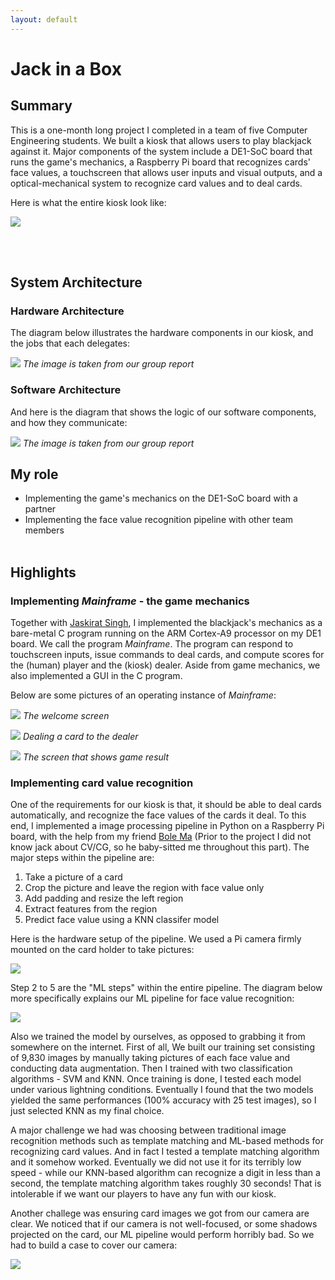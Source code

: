 ```yaml
---
layout: default
---
```


# Jack in a Box
## Summary
This is a one-month long project I completed in a team of five Computer Engineering students. We built a kiosk that allows users to play blackjack against it. Major components of the system include a DE1-SoC board that runs the game's mechanics, a Raspberry Pi board that recognizes cards' face values, a touchscreen that allows user inputs and visual outputs, and a optical-mechanical system to recognize card values and to deal cards.

Here is what the entire kiosk look like:

![](jack-in-a-box-final-product.PNG)

<br><br>

## System Architecture

### Hardware Architecture

The diagram below illustrates the hardware components in our kiosk, and the jobs that each delegates:

![](jack-in-a-box-arch-hard.PNG)
*The image is taken from our group report*

### Software Architecture
And here is the diagram that shows the logic of our software components, and how they communicate:

![](jack-in-a-box-arch-soft.PNG)
*The image is taken from our group report*

## My role
* Implementing the game's mechanics on the DE1-SoC board with a partner
* Implementing the face value recognition pipeline with other team members
<br><br>

## Highlights

### Implementing _Mainframe_ - the game mechanics
Together with [Jaskirat Singh](https://www.linkedin.com/in/jaskiratsinghmalhi/?originalSubdomain=ca), I implemented the blackjack's mechanics as a bare-metal C program running on the ARM Cortex-A9 processor on my DE1 board. We call the program _Mainframe_. The program can respond to touchscreen inputs, issue commands to deal cards, and compute scores for the (human) player and the (kiosk) dealer. Aside from game mechanics, we also implemented a GUI in the C program.

Below are some pictures of an operating instance of _Mainframe_:

![](mainframe_1.PNG)
*The welcome screen*

![](mainframe_2.PNG)
*Dealing a card to the dealer*

![](mainframe_3.PNG)
*The screen that shows game result*

### Implementing card value recognition
One of the requirements for our kiosk is that, it should be able to deal cards automatically, and recognize the face values of the cards it deal. To this end, I implemented a image processing pipeline in Python on a Raspberry Pi board, with the help from my friend [Bole Ma](https://www.linkedin.com/in/david-bole-ma/) (Prior to the project I did not know jack about CV/CG, so he baby-sitted me throughout this part). The major steps within the pipeline are:

1. Take a picture of a card
2. Crop the picture and leave the region with face value only
3. Add padding and resize the left region
4. Extract features from the region
5. Predict face value using a KNN classifer model

Here is the hardware setup of the pipeline. We used a Pi camera firmly mounted on the card holder to take pictures:

![](card_value_recog_3.PNG)

Step 2 to 5 are the "ML steps" within the entire pipeline. The diagram below more specifically explains our ML pipeline for face value recognition:

![](card_value_recog_1.PNG)

Also we trained the model by ourselves, as opposed to grabbing it from somewhere on the internet. First of all, We built our training set consisting of 9,830 images by manually taking pictures of each face value and conducting data augmentation. Then I trained with two classification algorithms - SVM and KNN. Once training is done, I tested each model under various lightning conditions. Eventually I found that the two models yielded the same performances (100% accuracy with 25 test images), so I just selected KNN as my final choice.

A major challenge we had was choosing between traditional image recognition methods such as template matching and ML-based methods for recognizing card values. And in fact I tested a template matching algorithm and it somehow worked. Eventually we did not use it for its terribly low speed - while our KNN-based algorithm can recognize a digit in less than a second, the template matching algorithm takes roughly 30 seconds! That is intolerable if we want our players to have any fun with our kiosk.

Another challege was ensuring card images we got from our camera are clear. We noticed that if our camera is not well-focused, or some shadows projected on the card, our ML pipeline would perform horribly bad. So we had to build a case to cover our camera:

![](card_value_recog_2.PNG)
